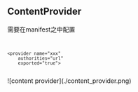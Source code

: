<link rel="stylesheet" href="github-markdown.css">
<article class="markdown-body">

## ContentProvider
需要在manifest之中配置
<code>

	<provider name="xxx"
		authorities="url"
		exported="true">
</code>
![content provider](./content_provider.png)

<article/>
